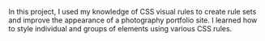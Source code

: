 In this project, I used my knowledge of CSS visual rules to create rule sets and improve the appearance of a photography portfolio site. I learned how to style individual and groups of elements using various CSS rules.
